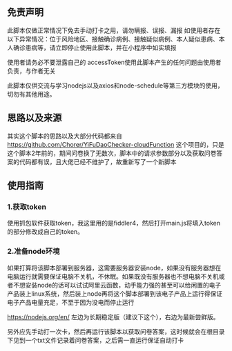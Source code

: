## 免责声明

此脚本仅做正常情况下免去手动打卡之用，请勿瞒报、误报、漏报
如使用者存在以下异常情况：位于风险地区、接触确诊病例、接触疑似病例、本人疑似患病、本人确诊患病等，请立即停止使用此脚本，并在小程序中如实填报

使用者请务必不要泄露自己的 accessToken使用此脚本产生的任何问题由使用者负责，与作者无关

此脚本仅供交流与学习nodejs以及axios和node-schedule等第三方模块的使用，切勿有其他用途。

## 思路以及来源

其实这个脚本的思路以及大部分代码都来自 https://github.com/Chorer/YiFuDaoChecker-cloudFunction 这个项目的，只是这个脚本2年前的，期间问卷换了无数次，脚本中的请求参数部分以及获取问卷答案的代码都有误，且大佬已经不维护了，故重新写了一个新脚本

## 使用指南

### 1.获取token
使用抓包软件获取token，我这里用的是fiddler4，然后打开main.js将填入token的部分修改成自己的token。
### 2.准备node环境
如果打算将该脚本部署到服务器，这需要服务器安装node，如果没有服务器想在电脑运行就需要保证电脑不关机，不休眠。如果既没有服务器也不想电脑不关机或者不想安装node的话可以试试阿里云函数，动手能力强的甚至可以给闲置的电子产品装上linux系统，然后装上node再将这个脚本部署到该电子产品上运行得保证电子产品电量充足，不至于因为没电而停止运行

https://nodejs.org/en/ 左边为长期稳定版（建议下这个），右边为最新尝鲜版。

另外应先手动打一次卡，然后再运行该脚本以获取问卷答案，这时候就会在根目录下见到一个txt文件记录着问卷答案，之后需一直运行保证自动打卡

